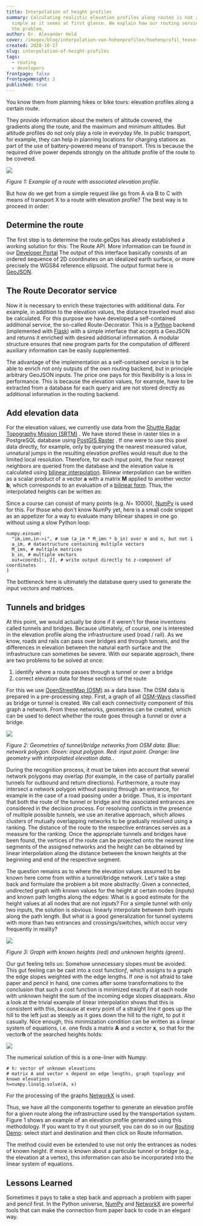 ```yaml
---
title: Interpolation of height profiles
summary: Calculating realistic elevation profiles along routes is not as easy
  simple as it seems at first glance. We explain how our routing service solves
  the problem.
author: Dr. Alexander Held
cover: /images/blog/interpolation-von-hohenprofilen/hoehenprofil_teaser_startseite.png
created: 2020-10-27
slug: interpolation-of-height-profiles
tags:
  - routing
  - developers
frontpage: false
frontpageWeight: 3
published: true
---
```

You know them from planning hikes or bike tours: elevation profiles along a certain route.

They provide information about the meters of altitude covered, the gradients along the route, and the maximum and minimum altitudes. But altitude profiles do not only play a role in everyday life. In public transport, for example, they can help in planning locations for charging stations as part of the use of battery-powered means of transport. This is because the required drive power depends strongly on the altitude profile of the route to be covered.

![](/images/blog/interpolation-von-hohenprofilen/route_profile.png)

*Figure 1: Example of a route with associated elevation profile*.

But how do we get from a simple request like go from A via B to C with means of transport X to a route with elevation profile? The best way is to proceed in order:

## Determine the route

The first step is to determine the route.geOps has already established a working solution for this: The Route API. More information can be found in our [Developer Portal](https://developer.geops.io/) The output of this interface basically consists of an ordered sequence of 2D coordinates on an idealized earth surface, or more precisely the WGS84 reference ellipsoid. The output format here is [GeoJSON](https://tools.ietf.org/html/rfc7946).

## The Route Decorator service

Now it is necessary to enrich these trajectories with additional data. For example, in addition to the elevation values, the distance traveled must also be calculated. For this purpose we have developed a self-contained additional service, the so-called Route-Decorator. This is a [Python](https://www.python.org/) backend (implemented with [Flask](https://flask.palletsprojects.com/)) with a simple interface that accepts a GeoJSON and returns it enriched with desired additional information. A modular structure ensures that new program parts for the computation of different auxiliary information can be easily supplemented.

The advantage of the implementation as a self-contained service is to be able to enrich not only outputs of the own routing backend, but in principle arbitrary GeoJSON inputs. The price one pays for this flexibility is a loss in performance. This is because the elevation values, for example, have to be extracted from a database for each query and are not stored directly as additional information in the routing backend.

## Add elevation data

For the elevation values, we currently use data from the [Shuttle Radar Topography Mission (SRTM)](https://www2.jpl.nasa.gov/srtm/) . We have stored these in raster tiles in a PostgreSQL database using [PostGIS Raster](https://postgis.net/docs/RT_reference.html) . If one were to use this pixel data directly, for example, only by querying the nearest measured value, unnatural jumps in the resulting elevation profiles would result due to the limited local resolution. Therefore, for each input point, the four nearest neighbors are queried from the database and the elevation value is calculated using [bilinear interpolation](https://de.wikipedia.org/wiki/Bilineare_Filterung). Bilinear interpolation can be written as a scalar product of a vector **a** with a matrix **M** applied to another vector **b**, which corresponds to an evaluation of a [bilinear form](https://de.wikipedia.org/wiki/Bilinearform). Thus, the interpolated heights can be written as:

Since a course can consist of many points (e.g. *N*= 10000), [NumPy](https://numpy.org/) is used for this. For those who don't know NumPy yet, here is a small code snippet as an appetizer for a way to evaluate many bilinear shapes in one go without using a slow Python loop:

```numpy
numpy.einsum(
  "im,imn,in->i", # sum (a_im * M_imn * b_in) over m and n, but not i
  a_im, # datastructure containing multiple vectors
  M_imn, # multiple matrices
  b_in, # multiple vectors
  out=coords[:, 2], # write output directly to z-component of coordinates
)
```

The bottleneck here is ultimately the database query used to generate the input vectors and matrices.

## Tunnels and bridges

At this point, we would actually be done if it weren't for these inventions called tunnels and bridges. Because ultimately, of course, one is interested in the elevation profile along the infrastructure used (road / rail). As we know, roads and rails can pass over bridges and through tunnels, and the differences in elevation between the natural earth surface and the infrastructure can sometimes be severe. With our separate approach, there are two problems to be solved at once:

1. identify where a route passes through a tunnel or over a bridge
2. correct elevation data for these sections of the route

For this we use [OpenStreetMap (OSM)](https://www.openstreetmap.de/) as a data base. The OSM data is prepared in a pre-processing step. First, a graph of all [OSM-Ways](https://wiki.openstreetmap.org/wiki/DE:Way) classified as bridge or tunnel is created. We call each connectivity component of this graph a network. From these networks, geometries can be created, which can be used to detect whether the route goes through a tunnel or over a bridge.

![](/images/blog/interpolation-von-hohenprofilen/network_geometries.png)

*Figure 2: Geometries of tunnel/bridge networks from OSM data: Blue: network polygon. Green: input polygon. Red: input point. Orange: line geometry with interpolated elevation data.*.

During the recognition process, it must be taken into account that several network polygons may overlap (for example, in the case of partially parallel tunnels for outbound and return directions). Furthermore, a route may intersect a network polygon without passing through an entrance, for example in the case of a road passing under a bridge. Thus, it is important that both the route of the tunnel or bridge and the associated entrances are considered in the decision process. For resolving conflicts in the presence of multiple possible tunnels, we use an iterative approach, which allows clusters of mutually overlapping networks to be gradually resolved using a ranking. The distance of the route to the respective entrances serves as a measure for the ranking. Once the appropriate tunnels and bridges have been found, the vertices of the route can be projected onto the nearest line segments of the assigned networks and the height can be obtained by linear interpolation along the distance between the known heights at the beginning and end of the respective segment.

The question remains as to where the elevation values assumed to be known here come from within a tunnel/bridge network. Let's take a step back and formulate the problem a bit more abstractly: Given a connected, undirected graph with known values for the height at certain nodes (inputs) and known path lengths along the edges: What is a good estimate for the height values at all nodes that are not inputs? For a simple tunnel with only two inputs, the solution is obvious: linearly interpolate between both inputs along the path length. But what is a good generalization for tunnel systems with more than two entrances and crossings/switches, which occur very frequently in reality?

![](/images/blog/interpolation-von-hohenprofilen/interpolate.png)

*Figure 3: Graph with known heights (red) and unknown heights (green)*.

Our gut feeling tells us: Somehow unnecessary slopes must be avoided. This gut feeling can be cast into a cost function*f*, which assigns to a graph the edge slopes weighted with the edge lengths. If one is not afraid to take paper and pencil in hand, one comes after some transformations to the conclusion that such a cost function is minimized exactly if at each node with unknown height the sum of the incoming edge slopes disappears. Also a look at the trivial example of linear interpolation shows that this is consistent with this, because at every point of a straight line it goes up the hill to the left just as steeply as it goes down the hill to the right, to put it casually. Nice enough, this minimization condition can be written as a linear system of equations, i.e. one finds a matrix **A** and a vector **x**, so that for the vector**h** of the searched heights holds:

![](/images/blog/interpolation-von-hohenprofilen/formula2.png)

The numerical solution of this is a one-liner with Numpy:

```numpy
# h: vector of unknown elevations
# matrix A and vector x depend on edge lengths, graph topology and known elevations
h=numpy.linalg.solve(A, x)
```

For the processing of the graphs [NetworkX](https://networkx.org/) is used.

Thus, we have all the components together to generate an elevation profile for a given route along the infrastructure used by the transportation system. Figure 1 shows an example of an elevation profile generated using this methodology. If you want to try it out yourself, you can do so in our [Routing Demo](https://geops.github.io/geops-routing-demo/): select start and destination and then click on Route information.

The method could even be extended to use not only the entrances as nodes of known height. If more is known about a particular tunnel or bridge (e.g., the elevation at a vertex), this information can also be incorporated into the linear system of equations.

## Lessons Learned

Sometimes it pays to take a step back and approach a problem with paper and pencil first. In the Python universe, [NumPy](https://numpy.org/) and [NetworkX](https://networkx.org/) are powerful tools that can make the connection from paper back to code in an elegant way.